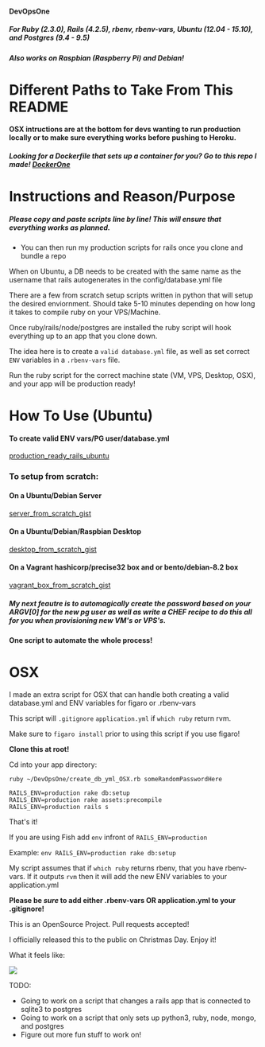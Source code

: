#### DevOpsOne

##### For Ruby (2.3.0), Rails (4.2.5), rbenv, rbenv-vars, Ubuntu (12.04 - 15.10), and Postgres (9.4 - 9.5)

##### Also works on Raspbian (Raspberry Pi) and Debian!

# Different Paths to Take From This README

#### OSX intructions are at the bottom for devs wanting to run production locally or to make sure everything works before pushing to Heroku.

##### Looking for a Dockerfile that sets up a container for you? Go to this repo I made! [DockerOne](https://github.com/selfup/DockerOne)

# Instructions and Reason/Purpose

##### Please copy and paste scripts line by line! This will ensure that everything works as planned.

* You can then run my production scripts for rails once you clone and bundle a repo

When on Ubuntu, a DB needs to be created with the same name as the username that rails autogenerates in the config/database.yml file

There are a few from scratch setup scripts written in python that will setup the desired enviornment. Should take 5-10 minutes depending on how long it takes to compile ruby on your VPS/Machine.

Once ruby/rails/node/postgres are installed the ruby script will hook everything up to an app that you clone down.

The idea here is to create a ```valid database.yml``` file, as well as set correct ```ENV``` variables in a ```.rbenv-vars``` file. 

Run the ruby script for the correct machine state (VM, VPS, Desktop, OSX), and your app will be production ready!

# How To Use (Ubuntu)

#### To create valid ENV vars/PG user/database.yml

[production_ready_rails_ubuntu](https://gist.github.com/selfup/8552639296105b464750)

### To setup from scratch:

#### On a Ubuntu/Debian Server

[server_from_scratch_gist](https://gist.github.com/selfup/24d5901b0610fdbf7692)

#### On a Ubuntu/Debian/Raspbian Desktop

[desktop_from_scratch_gist](https://gist.github.com/selfup/3449f7671d5492506cc7)

#### On a Vagrant hashicorp/precise32 box and or bento/debian-8.2 box

[vagrant_box_from_scratch_gist](https://gist.github.com/selfup/025dab4b72f5d9d56e10)

##### My next feautre is to automagically create the password based on your ARGV[0] for the new pg user as well as write a CHEF recipe to do this all for you when provisioning new VM's or VPS's.

#### One script to automate the whole process!

# OSX

I made an extra script for OSX that can handle both creating a valid database.yml and ENV variables for figaro or .rbenv-vars

This script will ```.gitignore``` ```application.yml``` if ```which ruby``` return rvm. 

Make sure to ```figaro install``` prior to using this script if you use figaro!

**Clone this at root!**

Cd into your app directory:

    ruby ~/DevOpsOne/create_db_yml_OSX.rb someRandomPasswordHere
    
    RAILS_ENV=production rake db:setup
    RAILS_ENV=production rake assets:precompile
    RAILS_ENV=production rails s

That's it! 

If you are using Fish add ```env``` infront of ```RAILS_ENV=production```

Example: ```env RAILS_ENV=production rake db:setup```

My script assumes that if ```which ruby``` returns rbenv, that you have rbenv-vars. If it outputs ```rvm``` then it will add the new ENV variables to your application.yml

**Please be *sure* to add either .rbenv-vars OR application.yml to your .gitignore!**

This is an OpenSource Project. Pull requests accepted!

I officially released this to the public on Christmas Day. Enjoy it!

What it feels like:

![](https://i.imgur.com/LXg0mHe.png)

TODO:

* Going to work on a script that changes a rails app that is connected to sqlite3 to postgres
* Going to work on a script that only sets up python3, ruby, node, mongo, and postgres
* Figure out more fun stuff to work on!
